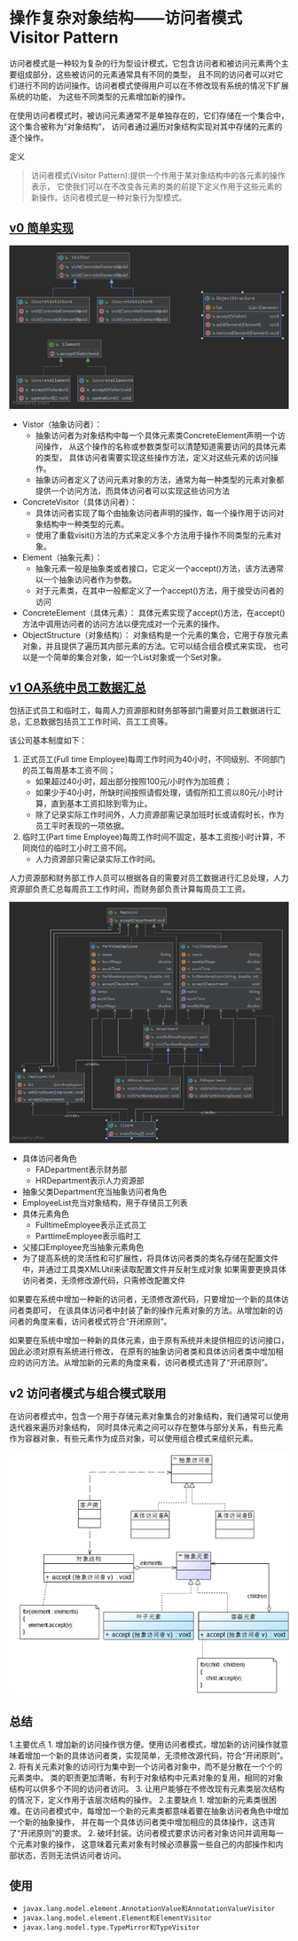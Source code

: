# 操作复杂对象结构——访问者模式 Visitor Pattern

访问者模式是一种较为复杂的行为型设计模式，它包含访问者和被访问元素两个主要组成部分，这些被访问的元素通常具有不同的类型，
且不同的访问者可以对它们进行不同的访问操作。访问者模式使得用户可以在不修改现有系统的情况下扩展系统的功能，
为这些不同类型的元素增加新的操作。

在使用访问者模式时，被访问元素通常不是单独存在的，它们存储在一个集合中，这个集合被称为“对象结构”，
访问者通过遍历对象结构实现对其中存储的元素的逐个操作。

定义
> 访问者模式(Visitor Pattern):提供一个作用于某对象结构中的各元素的操作表示，
它使我们可以在不改变各元素的类的前提下定义作用于这些元素的新操作。访问者模式是一种对象行为型模式。

## [v0 简单实现](v0)

![v0](v0/v0.png)

- Vistor（抽象访问者）：
    - 抽象访问者为对象结构中每一个具体元素类ConcreteElement声明一个访问操作，
    从这个操作的名称或参数类型可以清楚知道需要访问的具体元素的类型，
    具体访问者需要实现这些操作方法，定义对这些元素的访问操作。
    - 抽象访问者定义了访问元素对象的方法，通常为每一种类型的元素对象都提供一个访问方法，而具体访问者可以实现这些访问方法
- ConcreteVisitor（具体访问者）：
    - 具体访问者实现了每个由抽象访问者声明的操作，每一个操作用于访问对象结构中一种类型的元素。
    - 使用了重载visit()方法的方式来定义多个方法用于操作不同类型的元素对象。
- Element（抽象元素）：
    - 抽象元素一般是抽象类或者接口，它定义一个accept()方法，该方法通常以一个抽象访问者作为参数。
    - 对于元素类，在其中一般都定义了一个accept()方法，用于接受访问者的访问
- ConcreteElement（具体元素）：
    具体元素实现了accept()方法，在accept()方法中调用访问者的访问方法以便完成对一个元素的操作。
-  ObjectStructure（对象结构）：
    对象结构是一个元素的集合，它用于存放元素对象，并且提供了遍历其内部元素的方法。它可以结合组合模式来实现，
    也可以是一个简单的集合对象，如一个List对象或一个Set对象。

## [v1 OA系统中员工数据汇总](v1)

包括正式员工和临时工，每周人力资源部和财务部等部门需要对员工数据进行汇总，汇总数据包括员工工作时间、员工工资等。

该公司基本制度如下：
1. 正式员工(Full time Employee)每周工作时间为40小时，不同级别、不同部门的员工每周基本工资不同；
    - 如果超过40小时，超出部分按照100元/小时作为加班费；
    - 如果少于40小时，所缺时间按照请假处理，请假所扣工资以80元/小时计算，直到基本工资扣除到零为止。
    - 除了记录实际工作时间外，人力资源部需记录加班时长或请假时长，作为员工平时表现的一项依据。
2. 临时工(Part time Employee)每周工作时间不固定，基本工资按小时计算，不同岗位的临时工小时工资不同。
    - 人力资源部只需记录实际工作时间。

人力资源部和财务部工作人员可以根据各自的需要对员工数据进行汇总处理，人力资源部负责汇总每周员工工作时间，而财务部负责计算每周员工工资。

![v1](v1/v1.png)

- 具体访问者角色
    - FADepartment表示财务部
    - HRDepartment表示人力资源部
- 抽象父类Department充当抽象访问者角色
- EmployeeList充当对象结构，用于存储员工列表
- 具体元素角色
    - FulltimeEmployee表示正式员工
    - ParttimeEmployee表示临时工
- 父接口Employee充当抽象元素角色
- 为了提高系统的灵活性和可扩展性，将具体访问者类的类名存储在配置文件中，并通过工具类XMLUtil来读取配置文件并反射生成对象
    如果需要更换具体访问者类，无须修改源代码，只需修改配置文件

如果要在系统中增加一种新的访问者，无须修改源代码，只要增加一个新的具体访问者类即可，
在该具体访问者中封装了新的操作元素对象的方法。从增加新的访问者的角度来看，访问者模式符合“开闭原则”。

如果要在系统中增加一种新的具体元素，由于原有系统并未提供相应的访问接口，因此必须对原有系统进行修改，
在原有的抽象访问者类和具体访问者类中增加相应的访问方法。从增加新的元素的角度来看，访问者模式违背了“开闭原则”。

## v2 访问者模式与组合模式联用

在访问者模式中，包含一个用于存储元素对象集合的对象结构，我们通常可以使用迭代器来遍历对象结构，
同时具体元素之间可以存在整体与部分关系，有些元素作为容器对象，有些元素作为成员对象，可以使用组合模式来组织元素。

![v2](v2.png)

## 总结

1.主要优点
    1. 增加新的访问操作很方便。使用访问者模式，增加新的访问操作就意味着增加一个新的具体访问者类，实现简单，无须修改源代码，符合“开闭原则”。
    2. 将有关元素对象的访问行为集中到一个访问者对象中，而不是分散在一个个的元素类中。
    类的职责更加清晰，有利于对象结构中元素对象的复用，相同的对象结构可以供多个不同的访问者访问。
    3. 让用户能够在不修改现有元素类层次结构的情况下，定义作用于该层次结构的操作。
2.主要缺点
    1. 增加新的元素类很困难。在访问者模式中，每增加一个新的元素类都意味着要在抽象访问者角色中增加一个新的抽象操作，
    并在每一个具体访问者类中增加相应的具体操作，这违背了“开闭原则”的要求。
    2. 破坏封装。访问者模式要求访问者对象访问并调用每一个元素对象的操作，
    这意味着元素对象有时候必须暴露一些自己的内部操作和内部状态，否则无法供访问者访问。

## 使用

- `javax.lang.model.element.AnnotationValue和AnnotationValueVisitor`
- `javax.lang.model.element.Element和ElementVisitor`
- `javax.lang.model.type.TypeMirror和TypeVisitor`
